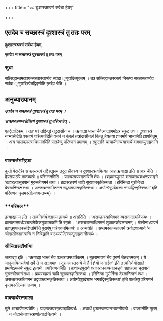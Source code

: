 +++
title = "०८ दुःशास्त्रश्रवणं सर्वथा हेयम्"

+++


## एतदेव च सच्छास्त्रं दुश्शास्त्रं तु ततः परम्

**दुःशास्त्रश्रवणं सर्वथा हेयम्**

**एतदेव च सच्छास्त्रं दुश्शास्त्रं तु ततः परम्**

### **सुधा**

सत्सिद्धान्तमहापयन्सच्छास्त्राण्येव सर्वदा ृणुयादित्युक्तम् । तत्र सत्सिद्धान्तस्वरूपं निरूप्य सच्छास्त्राण्येव सर्वदा ृणुयादित्येतद्विवृणोति एतदेव चेति ।

## **अनुव्याख्यानम्**

***एतदेव च सच्छास्त्रं दुश्शास्त्रं तु ततः परम् ।***

***सच्छास्त्रमभ्यसेन्नित्यं दुश्शास्त्रं तु परित्यजेत् ।***

एतद्वेदादिकम् । ततः परं तद्विरुद्धं तदुदासीनं च । ऋगाद्या भारतं चैवेत्याद्यागमोऽत्र स्फुट एव । दुश्शास्त्रं नाभ्यसेदिति वक्तव्ये परित्यजेदिति वचनं न केवलं तत्रोदासीनत्वं किन्तु हेयतया ज्ञानमपि भाव्यमिति ज्ञापयितुम् । अत्र चासच्छास्त्राधिगमनमिति पातकेषु परिगणनं प्रमाणम् । स्फुटानि चाचार्येणान्यत्रात्रार्थे वाक्यान्युदाहृतानि ।

### **वाक्यार्थचन्द्रिका**

कुतो वेदादेरेव सच्छास्त्रत्वं तद्विरुद्धस्य तदुदासीनस्य च दुश्शास्त्रत्वमित्यत आह ऋगाद्या इति ॥ अत्र चेति । हेयतयाऽपि ज्ञातव्यत्वे ॥ परिगणनमिति । याज्ञवल्क्यस्मृताविति शेषः । (ब्रह्माण्डपुराणे शतापराधकथनप्रसङ्गे ‘ब्रह्महत्यासुरापानं गुरुस्त्रीगमनं तथा । ब्रह्मस्वहरणं चापि सुरापानकृतिस्थता । हरिनिन्दा गुरोर्निन्दा देवतानिन्दनं तथा । असच्छास्त्राधिगमनं तद्व्याख्यानकृतिस्तथा । अयोग्येषूपदेशश्च भगवद्विस्मृतिस्तथा’ इति परिगणनं कृतमस्तीत्यवगन्तव्यम्) ।

### **परिमल **

इत्याद्यागम इति । तत्वनिर्णयोक्तागम इत्यर्थः ॥ असदिति । ‘असच्छास्त्राधिगमनं व्यसनादात्मविक्रयः । व्रात्यतात्मार्थपञ्चत्वमेकैकमुपपातकमि’ति स्मृतौ । ‘असच्छास्त्राधिगमनं शुष्कतर्कावलम्बनम् । मौल्येनाध्यापनं ब्रह्मन्नुपपातकसंज्ञितमि’ति पुराणेषु परिगणनमित्यर्थः ॥ अन्यत्रेति । सप्तमस्कन्धतात्पर्ये त्रयोदशाध्याये ‘न चोदासीनशास्त्राणि न निषिद्धानि वाऽभ्यसेदि’त्याद्युदाहृतानीत्यर्थः ।

### **श्रीनिवासतीर्थीया**

ऋगाद्या इति । ‘ऋगाद्या भारतं चैव पञ्चरात्रमथाखिलम् । मूलरामायणं चैव पुराणं चैतदात्मकम् । ये चानुयायिनस्त्वेषां सर्वे ते च सदागमाः । दुरागमास्तदन्ये ये तैर्न ज्ञेयो जनार्दनः’ इति तत्त्वनिर्णयोदाहृते प्रमाणेऽयमर्थः स्फुट इत्यर्थः ॥ परिगणनमिति । ब्रह्माण्डपुराणे शतापराधकथनप्रसङ्गे ‘ब्रह्महत्या सुरापानं गुरुस्त्रीगमनं तथा । ब्रह्मस्वहरणं चापि सुरापानकृतिस्तथा । हरिनिन्दा गुरोर्निन्दा देवतानिन्दनं तथा । असच्छास्त्राधिगमनं तद्व्याख्यानकृतिस्तथा । अयोग्येषूपदेशश्च भगवद्विस्मृतिस्तथा’ इति पातकेषु परिगणनं कृतमस्तीत्यवगन्तव्यम् ।

### **वाक्यार्थरत्नमाला**

मूले आचार्येणान्यत्रेति । याज्ञवल्क्यस्मृत्यादावित्यर्थः । अत्रार्थे दुःशास्त्रस्यानभ्यसनीयत्वे । वाक्यानीति मूलम् । न चोदासीनशास्त्राणीत्यादीनित्यर्थः ।

